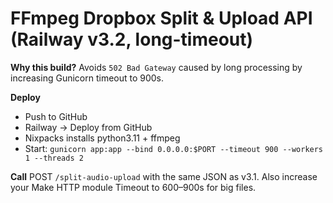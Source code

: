 # FFmpeg Dropbox Split & Upload API (Railway v3.2, long-timeout)

**Why this build?**
Avoids `502 Bad Gateway` caused by long processing by increasing Gunicorn timeout to 900s.

**Deploy**
- Push to GitHub
- Railway → Deploy from GitHub
- Nixpacks installs python3.11 + ffmpeg
- Start: `gunicorn app:app --bind 0.0.0.0:$PORT --timeout 900 --workers 1 --threads 2`

**Call**
POST `/split-audio-upload` with the same JSON as v3.1.
Also increase your Make HTTP module Timeout to 600–900s for big files.